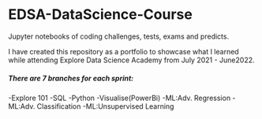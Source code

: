 # EDSA-DataScience-Course
Jupyter notebooks of coding challenges, tests, exams and predicts. 

I have created this repository as a portfolio to showcase what I learned while attending Explore Data Science Academy from July 2021 - June2022.
##### There are 7 branches for each sprint:
-Explore 101
-SQL
-Python
-Visualise(PowerBi)
-ML:Adv. Regression
-ML:Adv. Classification
-ML:Unsupervised Learning

